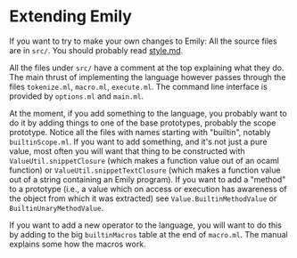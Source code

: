 # Extending Emily

If you want to try to make your own changes to Emily: All the source files are in `src/`. You should probably read [style.md](style.md).

All the files under `src/` have a comment at the top explaining what they do. The main thrust of implementing the language however passes through the files `tokenize.ml`, `macro.ml`, `execute.ml`. The command line interface is provided by `options.ml` and `main.ml`.

At the moment, if you add something to the language, you probably want to do it by adding things to one of the base prototypes, probably the scope prototype. Notice all the files with names starting with "builtin", notably `builtinScope.ml`. If you want to add something, and it's not just a pure value, most often you will want that thing to be constructed with `ValueUtil.snippetClosure` (which makes a function value out of an ocaml function) or `ValueUtil.snippetTextClosure` (which makes a function value out of a string containing an Emily program). If you want to add a "method" to a prototype (i.e., a value which on access or execution has awareness of the object from which it was extracted) see `Value.BuiltinMethodValue` or `BuiltinUnaryMethodValue`.

If you want to add a new operator to the language, you will want to do this by adding to the big `builtinMacros` table at the end of `macro.ml`. The manual explains some how the macros work.